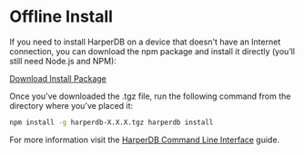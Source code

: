 # Offline Install

If you need to install HarperDB on a device that doesn't have an Internet connection, you can download the npm package and install it directly (you’ll still need Node.js and NPM):

[Download Install Package](https://registry.npmjs.org/harperdb/-/harperdb-3.3.0.tgz)

Once you’ve downloaded the .tgz file, run the following command from the directory where you’ve placed it:

```bash
npm install -g harperdb-X.X.X.tgz harperdb install
```

For more information visit the [HarperDB Command Line Interface](../index-7/harperdb-cli.md) guide.
